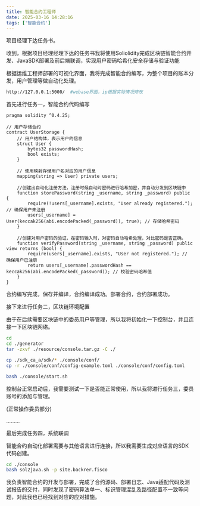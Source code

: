 ```yaml
---
title: 智能合约工程师
date: 2025-03-16 14:28:16
tags: ['智能合约']
---
```


项目经理下达任务书。

收到，根据项目经理经理下达的任务书我将使用Soliolidity完成区块链智能合约开发、JavaSDK部署及前后端联调，实现用户密码哈希化安全存储与验证功能  

根据运维工程师部署的可视化界面，我将完成智能合约编写，为整个项目的账本分发，用户管理等做自动化处理。

```sh
http://127.0.0.1:5000/  #webase界面，ip根据实际情况修改
```

首先进行任务一，智能合约代码编写

```solidity
pragma solidity ^0.4.25;

// 用户存储合约
contract UserStorage {
    // 用户结构体，表示用户的信息
    struct User {
        bytes32 passwordHash; 
        bool exists; 
    }
    
    // 使用映射存储用户名对应的用户信息
    mapping(string => User) private users;
    
    //创建出自动化注册方法，注册时候自动对密码进行哈希加密，并自动分发到区块链中
    function storePassword(string _username, string _password) public {
        require(!users[_username].exists, "User already registered."); // 确保用户未注册
        users[_username] = User(keccak256(abi.encodePacked(_password)), true); // 存储哈希密码
    }
    
    //创建对用户密码的验证，在密码输入时，对密码自动哈希处理，对比密码是否正确。
    function verifyPassword(string _username, string _password) public view returns (bool) {
        require(users[_username].exists, "User not registered."); // 确保用户已注册
        return users[_username].passwordHash == keccak256(abi.encodePacked(_password)); // 校验密码哈希值
    }
}
```

合约编写完成，保存并编译，合约编译成功。部署合约，合约部署成功。

接下来进行任务二，区块链环境配置

由于在后续需要区块链中的委员用户等管理，所以我将初始化一下控制台，并且连接一下区块链网络。

```sh
cd
cd ./generator
tar -zxvf ./resource/console.tar.gz -C ./
```

```sh
cp ./sdk_ca_a/sdk/* ./console/conf/
cp -r ./console/conf/config-example.toml ./console/conf/config.toml
```

```sh
bash ./console/start.sh
```

控制台正常启动后，我需要测试一下是否能正常使用，所以我将进行任务三，委员账号的添加与管理。

(正常操作委员部分)

.........

最后完成任务四，系统联调

智能合约自动化部署需要与其他语言进行连接，所以我需要生成对应语言的SDK代码创建。

```sh
cd ./console
bash sol2java.sh -p site.backrer.fisco
```

我负责智能合约的开发与部署，完成了合约源码、部署日志、Java适配代码及测试报告的交付，同时发现了密码算法单一、标识管理混乱及路径配置不一致等问题，对此我也已经找到对应的应对措施。
